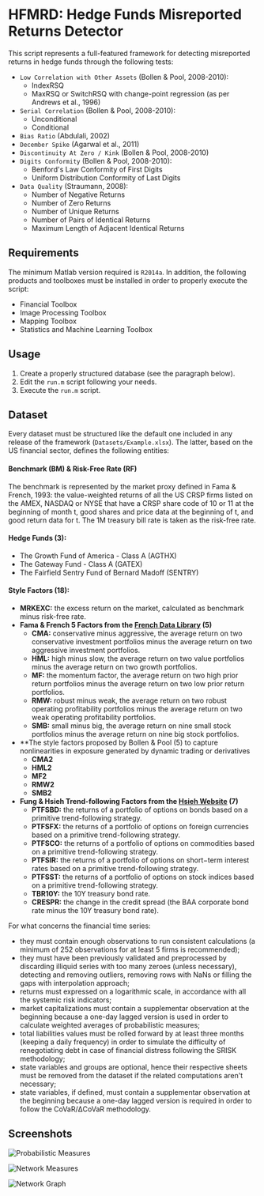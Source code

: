 # HFMRD: Hedge Funds Misreported Returns Detector

This script represents a full-featured framework for detecting misreported returns in hedge funds through the following tests:

* `Low Correlation with Other Assets` (Bollen & Pool, 2008-2010):
  * IndexRSQ
  * MaxRSQ or SwitchRSQ with change-point regression (as per Andrews et al., 1996)
* `Serial Correlation` (Bollen & Pool, 2008-2010):
  * Unconditional
  * Conditional
* `Bias Ratio` (Abdulali, 2002)
* `December Spike` (Agarwal et al., 2011)
* `Discontinuity At Zero / Kink` (Bollen & Pool, 2008-2010)
* `Digits Conformity` (Bollen & Pool, 2008-2010):
  * Benford's Law Conformity of First Digits
  * Uniform Distribution Conformity of Last Digits
* `Data Quality` (Straumann, 2008):
  * Number of Negative Returns
  * Number of Zero Returns
  * Number of Unique Returns
  * Number of Pairs of Identical Returns
  * Maximum Length of Adjacent Identical Returns

## Requirements

The minimum Matlab version required is `R2014a`. In addition, the following products and toolboxes must be installed in order to properly execute the script:

* Financial Toolbox
* Image Processing Toolbox
* Mapping Toolbox
* Statistics and Machine Learning Toolbox

## Usage

1. Create a properly structured database (see the paragraph below).
1. Edit the `run.m` script following your needs.
1. Execute the `run.m` script.

## Dataset

Every dataset must be structured like the default one included in any release of the framework (`Datasets/Example.xlsx`). The latter, based on the US financial sector, defines the following entities:

#### Benchmark (BM) & Risk-Free Rate (RF)

The benchmark is represented by the market proxy defined in Fama & French, 1993: the value-weighted returns of all the US CRSP firms listed on the AMEX, NASDAQ or NYSE that have a CRSP share code of 10 or 11 at the beginning of month t, good shares and price data at the beginning of t, and good return data for t. The 1M treasury bill rate is taken as the risk-free rate.

#### Hedge Funds (3):
* The Growth Fund of America - Class A (AGTHX)
* The Gateway Fund - Class A (GATEX)
* The Fairfield Sentry Fund of  Bernard Madoff (SENTRY)
		
#### Style Factors (18):
* **MRKEXC:** the excess return on the market, calculated as benchmark minus risk-free rate.
* **Fama & French 5 Factors from the [French Data Library](http://mba.tuck.dartmouth.edu/pages/faculty/ken.french/data_library.html) (5)**
  * **CMA:** conservative minus aggressive, the average return on two conservative investment portfolios minus the average return on two aggressive investment portfolios.
  * **HML:** high minus slow, the average return on two value portfolios minus the average return on two growth portfolios.
  * **MF:** the momentum factor, the average return on two high prior return portfolios minus the average return on two low prior return portfolios.
  * **RMW:** robust minus weak, the average return on two robust operating profitability portfolios minus the average return on two weak operating profitability portfolios.
  * **SMB:** small minus big, the average return on nine small stock portfolios minus the average return on nine big stock portfolios.
* **The style factors proposed by Bollen & Pool (5) to capture nonlinearities in exposure generated by dynamic trading or derivatives
  * **CMA2**
  * **HML2**
  * **MF2**
  * **RMW2**
  * **SMB2**
* **Fung & Hsieh Trend-following Factors from the [Hsieh Website](https://faculty.fuqua.duke.edu/~dah7/HFData.htm) (7)**
  * **PTFSBD:** the returns of a portfolio of options on bonds based on a primitive trend-following strategy.
  * **PTFSFX:** the returns of a portfolio of options on foreign currencies based on a primitive trend-following strategy.
  * **PTFSCO:** the returns of a portfolio of options on commodities based on a primitive trend-following strategy.
  * **PTFSIR:** the returns of a portfolio of options on short−term interest rates based on a primitive trend-following strategy.
  * **PTFSST:** the returns of a portfolio of options on stock indices based on a primitive trend-following strategy.
  * **TBR10Y:** the 10Y treasury bond rate.
  * **CRESPR:** the change in the credit spread (the BAA corporate bond rate minus the 10Y treasury bond rate).

  


For what concerns the financial time series:
* they must contain enough observations to run consistent calculations (a minimum of 252 observations for at least 5 firms is recommended);
* they must have been previously validated and preprocessed by discarding illiquid series with too many zeroes (unless necessary), detecting and removing outliers, removing rows with NaNs or filling the gaps with interpolation approach;
* returns must expressed on a logarithmic scale, in accordance with all the systemic risk indicators;
* market capitalizations must contain a supplementar observation at the beginning because a one-day lagged version is used in order to calculate weighted averages of probabilistic measures;
* total liabilities values must be rolled forward by at least three months (keeping a daily frequency) in order to simulate the difficulty of renegotiating debt in case of financial distress following the SRISK methodology;
* state variables and groups are optional, hence their respective sheets must be removed from the dataset if the related computations aren't necessary;
* state variables, if defined, must contain a supplementar observation at the beginning because a one-day lagged version is required in order to follow the CoVaR/ΔCoVaR methodology.

## Screenshots

![Probabilistic Measures](https://i.imgur.com/1Q1SQd2.png)

![Network Measures](https://i.imgur.com/NuSHgBO.png)

![Network Graph](https://i.imgur.com/fpEVHPf.png)

